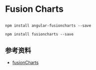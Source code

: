 # Fusion Charts

## 

```
npm install angular-fusioncharts --save
```

```
npm install fusioncharts --save
```



## 参考资料

- [fusionCharts](https://www.fusioncharts.com/)